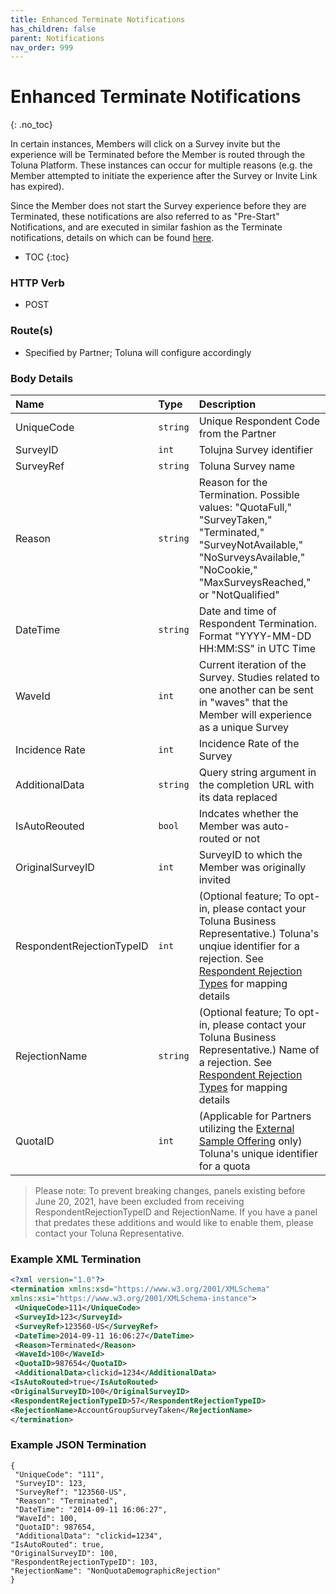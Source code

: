 ```yaml
---
title: Enhanced Terminate Notifications
has_children: false
parent: Notifications
nav_order: 999
---
```



# Enhanced Terminate Notifications
{: .no_toc}

In certain instances, Members will click on a Survey invite but the experience will be Terminated before the Member is routed through the Toluna Platform. These instances can occur for multiple reasons (e.g. the Member attempted to initiate the experience after the Survey or Invite Link has expired). 

Since the Member does not start the Survey experience before they are Terminated, these notifications are also referred to as "Pre-Start" Notifications, and are executed in similar fashion as the Terminate notifications, details on which can be found [here](/notifications/memberstatus.html#terminates).

* TOC
{:toc}


### HTTP Verb

- POST

### Route(s)

- Specified by Partner; Toluna will configure accordingly

### Body Details

| Name | Type | Description |
| :--- | :--- | :--- |
| UniqueCode | ```string``` | Unique Respondent Code from the Partner |
| SurveyID | ```int``` | Tolujna Survey identifier |
| SurveyRef | ```string``` | Toluna Survey name |
| Reason | ```string``` | Reason for the Termination. Possible values: "QuotaFull," "SurveyTaken," "Terminated," "SurveyNotAvailable," "NoSurveysAvailable," "NoCookie," "MaxSurveysReached," or "NotQualified" |
| DateTime | ```string``` | Date and time of Respondent Termination. Format "YYYY-MM-DD HH:MM:SS" in UTC Time |
| WaveId | ```int``` | Current iteration of the Survey. Studies related to one another can be sent in "waves" that the Member will experience as a unique Survey |
| Incidence Rate | ```int``` | Incidence Rate of the Survey |
| AdditionalData | ```string``` | Query string argument in the completion URL with its data replaced |
| IsAutoReouted | ```bool``` | Indcates whether the Member was auto-routed or not |
| OriginalSurveyID | ```int``` | SurveyID to which the Member was originally invited |
| RespondentRejectionTypeID | ```int``` | (Optional feature; To opt-in, please contact your Toluna Business Representative.) Toluna's unqiue identifier for a rejection. See [Respondent Rejection Types](/mapping/referencedataapi/rejectiontypes.html) for mapping details |
| RejectionName | ```string``` | (Optional feature; To opt-in, please contact your Toluna Business Representative.) Name of a rejection. See [Respondent Rejection Types](/mapping/referencedataapi/rejectiontypes.html) for mapping details |
| QuotaID | ```int``` | (Applicable for Partners utilizing the [External Sample Offering](/externalsample/) only) Toluna's unique identifier for a quota |

> Please note: To prevent breaking changes, panels existing before June 20, 2021, have been excluded from receiving RespondentRejectionTypeID and RejectionName. If you have a panel that predates these additions and would like to enable them, please contact your Toluna Representative.

### Example XML Termination
```xml
<?xml version="1.0"?>
<termination xmlns:xsd="https://www.w3.org/2001/XMLSchema"
xmlns:xsi="https://www.w3.org/2001/XMLSchema-instance">
 <UniqueCode>111</UniqueCode>
 <SurveyId>123</SurveyId>
 <SurveyRef>123560-US</SurveyRef>
 <DateTime>2014-09-11 16:06:27</DateTime>
 <Reason>Terminated</Reason>
 <WaveId>100</WaveId>
 <QuotaID>987654</QuotaID>
 <AdditionalData>clickid=1234</AdditionalData>
<IsAutoRouted>true</IsAutoRouted>
<OriginalSurveyID>100</OriginalSurveyID>
<RespondentRejectionTypeID>57</RespondentRejectionTypeID>
<RejectionName>AccountGroupSurveyTaken</RejectionName>
</termination>
```

### Example JSON Termination
```plaintext
{
 "UniqueCode": "111",
 "SurveyID": 123,
 "SurveyRef": "123560-US",
 "Reason": "Terminated",
 "DateTime": "2014-09-11 16:06:27",
 "WaveId": 100,
 "QuotaID": 987654,
 "AdditionalData": "clickid=1234",
"IsAutoRouted": true,
"OriginalSurveyID": 100,
"RespondentRejectionTypeID": 103,
"RejectionName": "NonQuotaDemographicRejection"
}
```

